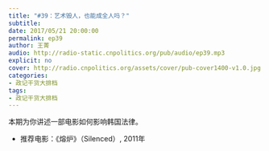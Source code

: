 ```yaml
---
title: "#39：艺术毁人，也能成全人吗？"
subtitle: 
date: 2017/05/21 20:00:00
permalink: ep39
author: 王菁
audio: http://radio-static.cnpolitics.org/pub/audio/ep39.mp3
explicit: no
cover: http://radio.cnpolitics.org/assets/cover/pub-cover1400-v1.0.jpg
categories:
- 政记干货大排档
tags:
- 政记干货大排档
---
```


本期为你讲述一部电影如何影响韩国法律。

- 推荐电影：《熔炉》（Silenced）, 2011年

